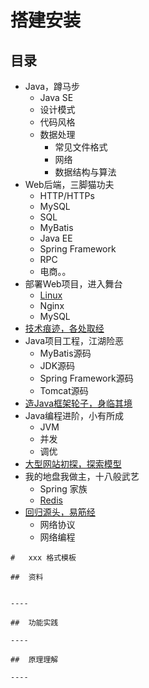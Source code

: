 #   搭建安装


##  目录
-   Java，蹲马步
    -   Java SE
    -   设计模式
    -   代码风格
    -   数据处理
        -   常见文件格式
        -   网络
        -  数据结构与算法
-   Web后端，三脚猫功夫
    -   HTTP/HTTPs
    -   MySQL
    -   SQL
    -   MyBatis
    -   Java EE
    -   Spring Framework
    -   RPC
    -   电商。。
-   部署Web项目，进入舞台
    -   [Linux](linux/README.md)
    -   Nginx
    -   MySQL
-   [技术痕迹，各处取经](a00/README.md)
-   Java项目工程，江湖险恶
    -   MyBatis源码
    -   JDK源码
    -   Spring Framework源码
    -   Tomcat源码
-   [造Java框架轮子，身临其境](c00/README.md)
-   Java编程进阶，小有所成
    -   JVM
    -   并发
    -   调优
-   [大型网站初探，探索模型](z00/README.md)
-   我的地盘我做主，十八般武艺
    -   Spring 家族
    -   [Redis](redis/README.md)
-   [回归源头，易筋经](x00/README.md)
    -   网络协议
    -   网络编程



````
#   xxx 格式模板

##  资料


----

##  功能实践

----

##  原理理解

----
````


